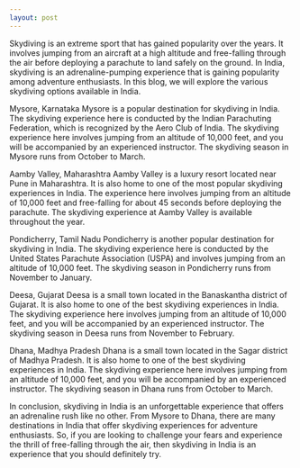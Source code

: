 ```yaml
---
layout: post
---
```



Skydiving is an extreme sport that has gained popularity over the years. It involves jumping from an aircraft at a high altitude and free-falling through the air before deploying a parachute to land safely on the ground. In India, skydiving is an adrenaline-pumping experience that is gaining popularity among adventure enthusiasts. In this blog, we will explore the various skydiving options available in India.

Mysore, Karnataka
Mysore is a popular destination for skydiving in India. The skydiving experience here is conducted by the Indian Parachuting Federation, which is recognized by the Aero Club of India. The skydiving experience here involves jumping from an altitude of 10,000 feet, and you will be accompanied by an experienced instructor. The skydiving season in Mysore runs from October to March.

Aamby Valley, Maharashtra
Aamby Valley is a luxury resort located near Pune in Maharashtra. It is also home to one of the most popular skydiving experiences in India. The experience here involves jumping from an altitude of 10,000 feet and free-falling for about 45 seconds before deploying the parachute. The skydiving experience at Aamby Valley is available throughout the year.

Pondicherry, Tamil Nadu
Pondicherry is another popular destination for skydiving in India. The skydiving experience here is conducted by the United States Parachute Association (USPA) and involves jumping from an altitude of 10,000 feet. The skydiving season in Pondicherry runs from November to January.

Deesa, Gujarat
Deesa is a small town located in the Banaskantha district of Gujarat. It is also home to one of the best skydiving experiences in India. The skydiving experience here involves jumping from an altitude of 10,000 feet, and you will be accompanied by an experienced instructor. The skydiving season in Deesa runs from November to February.

Dhana, Madhya Pradesh
Dhana is a small town located in the Sagar district of Madhya Pradesh. It is also home to one of the best skydiving experiences in India. The skydiving experience here involves jumping from an altitude of 10,000 feet, and you will be accompanied by an experienced instructor. The skydiving season in Dhana runs from October to March.

In conclusion, skydiving in India is an unforgettable experience that offers an adrenaline rush like no other. From Mysore to Dhana, there are many destinations in India that offer skydiving experiences for adventure enthusiasts. So, if you are looking to challenge your fears and experience the thrill of free-falling through the air, then skydiving in India is an experience that you should definitely try.